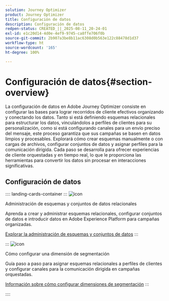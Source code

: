```yaml
---
solution: Journey Optimizer
product: Journey Optimizer
title: Configuración de datos
description: Configuración de datos
redpen-status: CREATED_||_2025-08-11_20-24-01
exl-id: e1c20d14-4d0e-4ef9-9745-ca8ffe706f0b
source-git-commit: 2b907a3be8b11ac6308d0b563e122c88478d1d37
workflow-type: ht
source-wordcount: '165'
ht-degree: 100%

---
```


# Configuración de datos{#section-overview}

La configuración de datos en Adobe Journey Optimizer consiste en configurar las bases para lograr recorridos de cliente efectivos organizando y conectando los datos. Tanto si está definiendo esquemas relacionales para estructurar los datos, vinculándolos a perfiles de clientes para su personalización, como si está configurando canales para un envío preciso del mensaje, este proceso garantiza que sus campañas se basen en datos limpios y procesables. Explorará cómo crear esquemas manualmente o con cargas de archivos, configurar conjuntos de datos y asignar perfiles para la comunicación dirigida. Cada paso se desarrolla para ofrecer experiencias de cliente orquestadas y en tiempo real, lo que le proporciona las herramientas para convertir los datos sin procesar en interacciones significativas.

## Configuración de datos

:::: landing-cards-container
:::
![icon](https://cdn.experienceleague.adobe.com/icons/gear.svg?lang=es)

Administración de esquemas y conjuntos de datos relacionales

Aprenda a crear y administrar esquemas relacionales, configurar conjuntos de datos e introducir datos en Adobe Experience Platform para campañas organizadas.

[Explorar la administración de esquemas y conjuntos de datos](schemas-datasets-landing-page.md)
:::

:::
![icon](https://cdn.experienceleague.adobe.com/icons/bullseye.svg?lang=es)

Cómo configurar una dimensión de segmentación

Guía paso a paso para asignar esquemas relacionales a perfiles de clientes y configurar canales para la comunicación dirigida en campañas orquestadas.

[Información sobre cómo configurar dimensiones de segmentación](../using/orchestrated/target-dimension.md)
:::

::::
